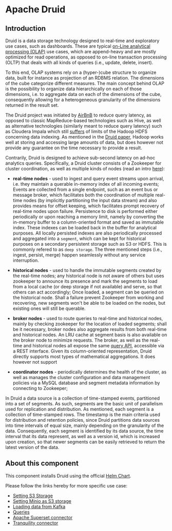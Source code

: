 # Apache Druid

## Introduction

Druid is a data storage technology designed to real-time and exploratory use cases, such as dashboards.
These are typical [on-Line analytical processing (OLAP)](https://en.wikipedia.org/wiki/Online_analytical_processing) use cases, which are append-heavy and are mostly optimized for read operations, as opposed to on-line transaction processing (OLTP) that deals with 
all kinds of queries (i.e., update, delete, insert).

To this end, OLAP systems rely on a (hyper-)cube structure to organize data, built for instance as projection of an RDBMS relation.
The dimensions of the cube categorize different measures. The main concept behind OLAP is the possibility to organize data hierarchically on each of those dimensions, i.e. to aggregate data on each of the dimensions of the cube, consequently allowing for a 
heterogeneous granularity of the dimensions returned in the result set. 

The Druid project was initiated by [AirBnB](https://medium.com/airbnb-engineering/druid-airbnb-data-platform-601c312f2a4c) to reduce query latency, as opposed to classic MapReduce-based technologies such as Hive, as well as alternative technologies (similarly 
meant to reduce query latency) such as Cloudera Impala which still [suffers](http://druid.io/docs/latest/comparisons/druid-vs-sql-on-hadoop.html) of limits of the Hadoop HDFS concerning data indexing. As mentioned in the [Druid 
paper](http://static.druid.io/docs/druid.pdf), Hadoop works well at storing and accessing large amounts of data, but does however not provide any guarantee on the time necessary to provide a result.

Contrarily, Druid is designed to achieve sub-second latency on ad-hoc analytics queries. 
Specifically, a Druid cluster consists of a Zookeeper for cluster coordination, as well as multiple kinds of nodes (read an intro [here](http://druid.io/docs/latest/design/index.html#what-is-druid)):

* **real-time nodes** - used to ingest and query event streams upon arrival, i.e. they maintain a querable in-memory index of all incoming events; Events are collected from a single endpoint, such as an event bus or message broker, which facilitates both the 
coordination of multiple real-time nodes (by implicitly partitioning the input data stream) and also provides means for offset keeping, which facilitates prompt recovery of real-time nodes upon failure. Persistence to disk is performed either periodically or upon 
reaching a memory limit, namely by converting the in-memory buffer to a column-oriented format and saved as immutable index. These indexes can be loaded back in the buffer for analytical purposes. All locally persisted indexes are also periodically processed and 
aggregated into a `segment`, which can be kept for historical purposes on a secondary persistent storage such as S3 or HDFS. This is commonly refered to as `deep storage`. The three mentioned steps (i.e., ingest, persist, merge) happen seamlessly without any 
service interruption.

* **historical nodes** - used to handle the immutable segments created by the real-time nodes; any historical node is not aware of others but uses zookeeper to announce its presence and mark the segments to load from a local cache (or deep storage if not 
available) and serve, so that others can act accordingly; Once loaded, a segment can be queried on the historical node. Shall a failure prevent Zookeeper from working and recovering, new segments won't be able to be loaded on the nodes, but existing ones will still be 
querable.

* **broker nodes** - used to route queries to real-time and historical nodes, mainly by checking zookeeper for the location of loaded segments; shall be it necessary, broker nodes also aggregate results from both real-time and historical nodes. An LRU cache at 
segment basis is also available on the broker node to minimize requests. The broker, as well as the real-time and historical nodes all expose the same [query API](http://druid.io/docs/latest/querying/querying.html), accessible via a REST interface. Given its 
column-oriented representation, Druid directly supports most types of mathematical aggregations. It does however not support 

* **coordinator nodes** - periodically determines the health of the cluster, as well as manages the cluster configuration and data management policies via a MySQL database and segment metadata information by connecting to Zookeeper;

In Druid a data source is a collection of time-stamped events, partitioned into a set of segments.
As such, segments are the basic unit of parallelism used for replication and distribution.
As mentioned, each segment is a collection of time-stamped rows. The timestamp is the main criteria used for distribution and retention policies, since Druid partitions data sources into time intervals of equal size, mainly depending on the granularity of the 
data. Consequently, each segment is identified by its data source, the time interval that its data represent, as well as a version id, which is increased upon creation, so that newer segments can be easily retrieved to return the latest version of the data.

## About this component
This component installs Druid using the official [Helm Chart](https://github.com/helm/charts/tree/master/incubator/druid).  

Please follow the links hereby for more specific use case:  
* [Setting S3 Storage](http://druid.io/docs/latest/development/extensions-core/s3.html)
* [Setting Minio as S3 storage](https://dzone.com/articles/how-to-configure-druid-to-use-minio-as-deep-storag)
* [Loading data from Kafka](http://druid.io/docs/latest/tutorials/tutorial-kafka.html)
* [Queries](http://druid.io/docs/latest/tutorials/tutorial-query.html)
* [Apache Superset connector](https://superset.incubator.apache.org/druid.html)
* [Tranquility connector](https://github.com/druid-io/tranquility)

